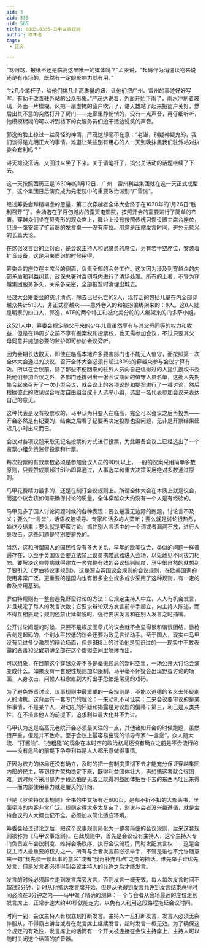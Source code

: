 ```yaml
---
aid: 3
zid: 335
uid: 565
title: 0003.0335-马甲议事规则
author: 吹牛者
tags: 
 - 正文

---
```




  “骂归骂，报纸不还是临高这里唯一的媒体吗？”孟贤说，“起码作为消遣读物来说还是有市场的，既然有一定的影响力就有用。”

  “找几个笔杆子，给他们挑几个高质量的妞，让他们把广州、雷州的事迹好好写写，有助于改善驻外站的公众形象。”严茂达说着，外面开始下雨了，雨水冲刷着玻璃，外面一片模糊。风把一扇虚掩的窗户吹开了，谌天雄站了起来把窗户关好，然后出其不意的突然打开了房门——走廊里静悄悄的，没有一点声音，再仔细听听，他模模糊糊的可以听到楼下的女服务员们边干活边说笑的声音。

  郭逸的脸上掠过一丝奇怪的神情，严茂达却毫不在意：“老谌，别疑神疑鬼的，我们谈得是光明正大的事情，难道让某些别有用心的人一天到晚抹黑我们驻外站对执委会有利吗？”

  谌天雄没搭话，又回过来坐了下来。关于请笔杆子，搞公关活动的话题继续了下去。

  这一天按照西历正是1630年的1月12日，广州－雷州利益集团就在这一天正式成型了，这个集团日后演变成为元老院中的重要政治派别“广雷派”。

  经过筹委会殚精竭虑的思量，第二次穿越者全体大会终于在1630年的1月26日“胜利召开”了。会场选在了百仞城内的露天电影院，按照开会的需要进行了简单的布置。穿越众们坐在贝壳形的观众席上，舞台上没有按照传统习惯设置主席台座位，只设一张安装了扩音器的发言桌——没有座位。用意是压缩发言时间，避免无意义的长篇大论。

  在这张发言台的正对面，是会议主持人和记录员的席位，另有若干空座位，安装着扩音设备，这是用来质询的时候用得。

  筹委会的座位在主席台的侧面，负责全部的会务工作。这次因为涉及到穿越众的内部矛盾和利益纠葛，政保总署对百仞城内进行了清场处理。所有的土著，不管为穿越集团服务多久，关系多亲密，全部被暂时清理出城去。

  经过大会筹委会的统计清点，除去已经死亡的2人，现存活的包括儿童在内全部穿越众共计513人，非正式穿越众——意外卷入的和被拐骗绑架来的：8人。这8人就是明家的四口人，郭逸，ATF的两个特工和被北美分舵的人绑架来的门多萨小姐。

  这521人中，筹委会规定随父母来的少年儿童虽然享有与其父母同等的权力和收益，但是在18周岁之前不享有提案权和投票权，也无需参加会议，不过只要其父母同意并施加必要的监护即可参加会议旁听。

  因为会期长达数天，即使在临高本地许多要害部门也不能无人值守，而按照第一次全体大会通过的决议，召开全体大会必须有超过80％的穿越众参与会议才算有效。所以在会议前，除了那些不便回来的驻外人员向自己信得过的人提供授权书委托他们参加会议之外，各部门还排列出一张会议期间的值守人员名单，这批人先期集合起来召开了一次小型会议，就会议上的各项议题和提案进行了一番讨论，然后根据彼此的政见锲合程度自由组合成十人选举小组，选出一名代表参加会议来表达自己的意见。

  这种代表是没有投票权的，马甲认为只要人在临高，完全可以会议之后再投票——开会必然是有纪要的，结束之后看了纪要再决定投票也没问题，无非是开票结果延迟几小时出来而已。

  会议对各项议题采取无记名投票的方式进行投票，为此筹备会议上已经选出了一个监票小组负责监督投票和计票。

  每次投票的有效票数必须是参加会议人员的90％以上，一般的议案采用简单多数原则，只要赞成票超过51％即算通过，人事选举和重大决策采用绝对多数通过原则。

  马甲花费精力最多的，还是在制订会议规则上。所谓全体大会在本质上就是议会，而这个议会该如何来确保讨论的质量，全体穿越众大约没有一个人是有经验的。

  马甲见多了国人讨论问题时候的各种表现：要么是漫无边际的跑题，讨论言不及义；要么“一言堂”，话语权被领导、专家和话多的人垄断；要么就是讨论很热烈，始终没结果；要么就是野蛮讨论，抓住别人言语中的一个词或者漏洞不放，进行人身攻击。这些问题是特别要避免的。

  当然，这和所谓国人的国民性没有多大关系，早年的欧美议会，类似的问题一样普遍存在，以至于英国议会要立法禁止议员携带武器进入会场，以免政见不同拔刀相向。要解决这些弊病就得建立一套完整有效的会议规则制度，马甲很自然的就想到了要引入《罗伯特议事规则》，这是源自英国议会规则的会议规则，在欧美国家的使用非常广泛，更重要的是国内也有很多企业或多或少采用了这种规则，有一定的普及应用基础。

  罗伯特规则有一整套避免野蛮讨论的方法：它规定主持人中立，人人有机会发言，并且规定了每人的发言次数；它要求辩论双方发言前举手起立，向主持人陈述，而不得互相质疑；规则还禁止延堂脱时、强行要求发言和在别人发言之时插嘴。

  公开讨论问题的时候，只要不是橡皮图章式的议会就不会显得很和谐很团结，唇枪舌剑是起码的，个别水平较低的议会还要为政见言论动手。至于国人，现实中马甲没有见过多少激烈的辩论场面，但是BBS上的讨论他是见识过的——现实中不敢表露的恶毒和尖酸刻薄全部在这个虚拟空间里喷薄而出。

  可以想象，在目前这个穿越众差不多是毫无顾忌的新时空里，一场公开大讨论会演变成什么。如果没有一套硬性规则加以限制，马甲毫不怀疑会出现野蛮讨论的场面，人身攻击，问候人祖宗直到大打出手恐怕是常见的戏码。

  为了避免野蛮讨论，议事规则中最重要的一条规则是，不能以道德的名义去怀疑别人的动机。这背后有一套专门的理论：一来动机不可证实；二来会议要审议的是某件事情，不是某个人，对动机的怀疑和揭露是对议题的偏移；第三，利己是人类共性，在不损害他人的前提下，追求利益最大化并不为过。

  马甲认为这是临高元老院开会必须最关注的一点，其他诸如开会的时候跑题，虽然很严重，但是并不致命。至于会议上最容易出现的领导专家“一言堂”，众人随大流、“打酱油”、“抱粗腿”的现象在本时空的政治格局还没有确立之前是不会流行的——没有危险的前提下争夺利益是人人都乐意做得事情。

  正因为权力的格局还没有确立，及时的把一套制度贯彻下去才能充分保证穿越集团内部的民主，等到权力架构稳定下来，既得利益团体壮大，再想搞这套就会很困难，到时候不采用暴力手段恐怕是无法让既得利益团体把吞下去的东西再吐出来得——而内部使用暴力就是覆灭的开始。

  但是《罗伯特议事规则》全书的中文版有近600页，是部不折不扣的大部头书，里面牵涉的内容非常广泛。规则定得太多太复杂了，别说与会者没兴趣遵循，就是主持会议的人大概也记不全，必须加以简化适应环境。

  筹委会经过讨论之后，把这个议事规则简化为一整套简便的会议规则，后来这套规则被称为《马甲议事规则》。在此规则中，首先是会议设有主持人，这个主持人专门负责宣布会议制度、维持会场秩序、执行会议流程，同时发配发言权——这是会议主持人最重要的权力之一。所有与会者发言前必须举手，不管是谁也不允许随意来一句“我先谈一谈此事的意义”或者“我再补充几点”之类的插话。谁先举手谁优先发言，但是发言者必须得到会议主持人的允许之后才能发言。

  发言的时候必须起立走到发言席旁发言，否则发言一概无效。每人每次发言时间不超过2分钟，计时从他抵达发言席开始，但是从他得到发言允许到发言结束总得时间必须在3分钟之内——马甲做了精确的测算：一个与会者从会场最远的座位走到发言席上，正常步速大约40秒就能走完，以免有人利用这段路程拖延会议时间。

  时间一到，会议主持人有权立刻打断发言。主持人一旦打断发言，发言人必须无条件服从，不得霸占讲台或者在发言席上继续发言，超时发言一概无效。为了确保这个规定的有效性，发言席上的话筒有一个开关被连接在会议主持席上，主持人可以随时关闭这个话筒的扩音器。


